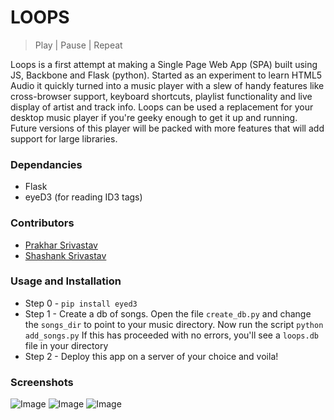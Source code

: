 # LOOPS
> Play | Pause | Repeat

Loops is a first attempt at making a Single Page Web App (SPA) built using JS, Backbone and Flask (python).
Started as an experiment to learn HTML5 Audio it quickly turned into a music player with a slew of handy features like cross-browser support, keyboard shortcuts, playlist functionality and live display of artist and track info.
Loops can be used a replacement for your desktop music player if you're geeky enough to get it up and running. Future versions of this player will be packed with more features that will add support for large libraries.

### Dependancies
- Flask
- eyeD3 (for reading ID3 tags)

### Contributors
- [Prakhar Srivastav](https://github.com/prakhar1989)
- [Shashank Srivastav](https://github.com/shashankgroovy)

### Usage and Installation
- Step 0 - `pip install eyed3`
- Step 1 - Create a db of songs. Open the file `create_db.py` and change the 
`songs_dir` to point to your music directory. Now run the script
``` python add_songs.py ```
If this has proceeded with no errors, you'll see a `loops.db` file in your 
directory
- Step 2 - Deploy this app on a server of your choice and voila!

### Screenshots
![Image](https://dl.dropboxusercontent.com/u/9555677/loops/song3.png)
![Image](https://dl.dropboxusercontent.com/u/9555677/loops/song2.png)
![Image](https://dl.dropboxusercontent.com/u/9555677/loops/song1.png)


